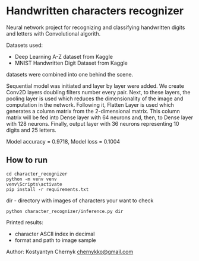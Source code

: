 # Handwritten characters recognizer

Neural network project for recognizing and classifying 
handwritten digits and letters with Convolutional algorith.

Datasets used:
* Deep Learning A-Z dataset from Kaggle
* MNIST Handwritten Digit Dataset from Kaggle

datasets were combined into one behind the scene.

Sequential model was initiated and layer by layer were added. 
We create Conv2D layers doubling filters number every pair.
Next, to these layers, the pooling layer is used which reduces the
dimensionality of the image and computation in the network.
Following it, Flatten Layer is used which generates a column matrix
from the 2-dimensional matrix.
This column matrix will be fed into Dense layer with 64 neurons and,
then, to Dense layer with 128 neurons.
Finally, output layer with 36 neurons representing 10 digits and 25 letters.

Model accuracy = 0.9718,
Model loss = 0.1004

## How to run
```
cd character_recognizer
python -m venv venv
venv\Scripts\activate
pip install -r requirements.txt
```
dir - directory with images of characters your want to check
```
python character_recognizer/inference.py dir
```

Printed results:
* character ASCII index in decimal
* format and path to image sample

Author: Kostyantyn Chernyk
chernykko@gmail.com